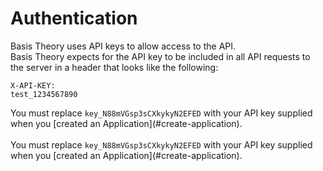# Authentication

Basis Theory uses API keys to allow access to the API.
</br>
Basis Theory expects for the API key to be included in all API requests to the server in a header that looks like the following:

<code class="code-copy"><span>X-API-KEY: test_1234567890</span></code>
<aside class="notice">
  <span>You must replace  <code>key_N88mVGsp3sCXkykyN2EFED</code>  with your API key supplied when you [created an Application](#create-application).</span>
</aside>
</br>
<aside class="notice">
  <span>You must replace  <code>key_N88mVGsp3sCXkykyN2EFED</code>  with your API key supplied when you [created an Application](#create-application).</span>
</aside>
